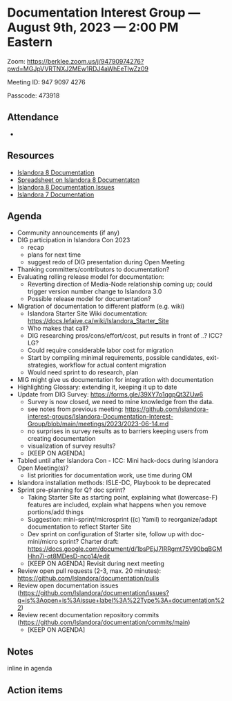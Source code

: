 # Documentation Interest Group — August 9th, 2023 — 2:00 PM Eastern

Zoom: https://berklee.zoom.us/j/94790974276?pwd=MGJpVVRTNXJ2MEw1RDJ4aWhEeTlwZz09

Meeting ID: 947 9097 4276

Passcode: 473918

## Attendance

*

## Resources
* [Islandora 8 Documentation](https://islandora.github.io/documentation/)
* [Spreadsheet on Islandora 8 Documentaton](https://docs.google.com/spreadsheets/d/1E-kRw9xE60CKK0qL1-phzeVKjEZu3qBKZ9d3LH1hDEE/edit?usp=sharing)
* [Islandora 8 Documentation Issues](https://github.com/Islandora/documentation/issues?q=is%3Aopen+is%3Aissue+label%3A%22Type%3A+documentation%22)
* [Islandora 7 Documentation](https://wiki.lyrasis.org/display/ISLANDORA/Start)

## Agenda
- Community announcements (if any)
- DIG participation in Islandora Con 2023
  - recap
  - plans for next time
  - suggest redo of DIG presentation during Open Meeting 
- Thanking committers/contributors to documentation?
- Evaluating rolling release model for documentation:
  - Reverting direction of Media-Node relationship coming up; could trigger version number change to Islandora 3.0
  - Possible release model for documentation?
- Migration of documentation to different platform (e.g. wiki)
  - Islandora Starter Site Wiki documentation: https://docs.lefaive.ca/wiki/Islandora_Starter_Site
  - Who makes that call?
  - DIG researching pros/cons/effort/cost, put results in front of ..? ICC? LG?
  - Could require considerable labor cost for migration
  - Start by compiling minimal requirements, possible candidates, exit-strategies, workflow for actual content migration
  - Would need sprint to do research, plan
- MIG might give us documentation for integration with documentation
- Highlighting Glossary: extending it, keeping it up to date
- Update from DIG Survey: https://forms.gle/39XY7o1qgpQt3ZUw6
  - Survey is now closed, we need to mine knowledge from the data.
  - see notes from previous meeting: https://github.com/islandora-interest-groups/Islandora-Documentation-Interest-Group/blob/main/meetings/2023/2023-06-14.md
  - no surprises in survey results as to barriers keeping users from creating documentation
  - visualization of survey results?
  - [KEEP ON AGENDA]
- Tabled until after Islandora Con - ICC: Mini hack-docs during Islandora Open Meeting(s)?
    - list priorities for documentation work, use time during OM
- Islandora installation methods: ISLE-DC, Playbook to be deprecated
- Sprint pre-planning for Q? doc sprint?
    - Taking Starter Site as starting point, explaining what (lowercase-F) features are included, explain what happens when you remove portions/add things
    - Suggestion: mini-sprint/microsprint ((c) Yamil) to reorganize/adapt documentation to reflect Starter Site
    - Dev sprint on configuration of Starter site, follow up with doc-mini/micro sprint? Charter draft: https://docs.google.com/document/d/1bsPEjJ7lRRgmt75V90bqBGMHhn7i-qt8MDesD-ncp14/edit
    - [KEEP ON AGENDA] Revisit during next meeting
- Review open pull requests (2-3, max. 20 minutes): https://github.com/Islandora/documentation/pulls
- Review open documentation issues (https://github.com/Islandora/documentation/issues?q=is%3Aopen+is%3Aissue+label%3A%22Type%3A+documentation%22)
- Review recent documentation repository commits (https://github.com/Islandora/documentation/commits/main)
    - [KEEP ON AGENDA] 

## Notes
inline in agenda

## Action items
